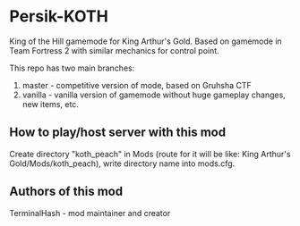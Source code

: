 # Persik-KOTH
King of the Hill gamemode for King Arthur's Gold. Based on gamemode in Team Fortress 2 with similar mechanics for control point.

This repo has two main branches:
1. master - competitive version of mode, based on Gruhsha CTF
2. vanilla - vanilla version of gamemode without huge gameplay changes, new items, etc.

## How to play/host server with this mod
Create directory "koth_peach" in Mods (route for it will be like: King Arthur's Gold/Mods/koth_peach), write directory name into mods.cfg.

## Authors of this mod
TerminalHash - mod maintainer and creator